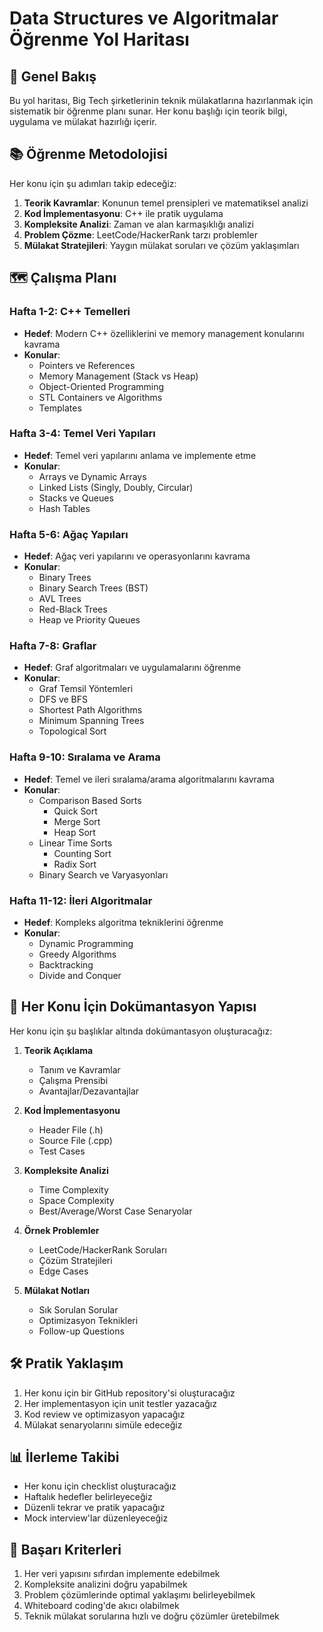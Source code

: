# Data Structures ve Algoritmalar Öğrenme Yol Haritası

## 🎯 Genel Bakış
Bu yol haritası, Big Tech şirketlerinin teknik mülakatlarına hazırlanmak için sistematik bir öğrenme planı sunar. Her konu başlığı için teorik bilgi, uygulama ve mülakat hazırlığı içerir.

## 📚 Öğrenme Metodolojisi
Her konu için şu adımları takip edeceğiz:
1. **Teorik Kavramlar**: Konunun temel prensipleri ve matematiksel analizi
2. **Kod İmplementasyonu**: C++ ile pratik uygulama
3. **Kompleksite Analizi**: Zaman ve alan karmaşıklığı analizi
4. **Problem Çözme**: LeetCode/HackerRank tarzı problemler
5. **Mülakat Stratejileri**: Yaygın mülakat soruları ve çözüm yaklaşımları

## 🗺️ Çalışma Planı

### Hafta 1-2: C++ Temelleri
- **Hedef**: Modern C++ özelliklerini ve memory management konularını kavrama
- **Konular**:
  - Pointers ve References
  - Memory Management (Stack vs Heap)
  - Object-Oriented Programming
  - STL Containers ve Algorithms
  - Templates

### Hafta 3-4: Temel Veri Yapıları
- **Hedef**: Temel veri yapılarını anlama ve implemente etme
- **Konular**:
  - Arrays ve Dynamic Arrays
  - Linked Lists (Singly, Doubly, Circular)
  - Stacks ve Queues
  - Hash Tables

### Hafta 5-6: Ağaç Yapıları
- **Hedef**: Ağaç veri yapılarını ve operasyonlarını kavrama
- **Konular**:
  - Binary Trees
  - Binary Search Trees (BST)
  - AVL Trees
  - Red-Black Trees
  - Heap ve Priority Queues

### Hafta 7-8: Graflar
- **Hedef**: Graf algoritmaları ve uygulamalarını öğrenme
- **Konular**:
  - Graf Temsil Yöntemleri
  - DFS ve BFS
  - Shortest Path Algorithms
  - Minimum Spanning Trees
  - Topological Sort

### Hafta 9-10: Sıralama ve Arama
- **Hedef**: Temel ve ileri sıralama/arama algoritmalarını kavrama
- **Konular**:
  - Comparison Based Sorts
    - Quick Sort
    - Merge Sort
    - Heap Sort
  - Linear Time Sorts
    - Counting Sort
    - Radix Sort
  - Binary Search ve Varyasyonları

### Hafta 11-12: İleri Algoritmalar
- **Hedef**: Kompleks algoritma tekniklerini öğrenme
- **Konular**:
  - Dynamic Programming
  - Greedy Algorithms
  - Backtracking
  - Divide and Conquer

## 📝 Her Konu İçin Dokümantasyon Yapısı
Her konu için şu başlıklar altında dokümantasyon oluşturacağız:

1. **Teorik Açıklama**
   - Tanım ve Kavramlar
   - Çalışma Prensibi
   - Avantajlar/Dezavantajlar

2. **Kod İmplementasyonu**
   - Header File (.h)
   - Source File (.cpp)
   - Test Cases

3. **Kompleksite Analizi**
   - Time Complexity
   - Space Complexity
   - Best/Average/Worst Case Senaryolar

4. **Örnek Problemler**
   - LeetCode/HackerRank Soruları
   - Çözüm Stratejileri
   - Edge Cases

5. **Mülakat Notları**
   - Sık Sorulan Sorular
   - Optimizasyon Teknikleri
   - Follow-up Questions

## 🛠️ Pratik Yaklaşım
1. Her konu için bir GitHub repository'si oluşturacağız
2. Her implementasyon için unit testler yazacağız
3. Kod review ve optimizasyon yapacağız
4. Mülakat senaryolarını simüle edeceğiz

## 📊 İlerleme Takibi
- Her konu için checklist oluşturacağız
- Haftalık hedefler belirleyeceğiz
- Düzenli tekrar ve pratik yapacağız
- Mock interview'lar düzenleyeceğiz

## 🎯 Başarı Kriterleri
1. Her veri yapısını sıfırdan implemente edebilmek
2. Kompleksite analizini doğru yapabilmek
3. Problem çözümlerinde optimal yaklaşımı belirleyebilmek
4. Whiteboard coding'de akıcı olabilmek
5. Teknik mülakat sorularına hızlı ve doğru çözümler üretebilmek 